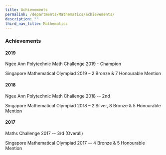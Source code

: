 ```yaml
---
title: Achievements
permalink: /departments/Mathematics/achievements/
description: ""
third_nav_title: Mathematics
---
```

### Achievements

#### 2019

Ngee Ann Polytechnic Math Challenge 2019 - Champion

Singapore Mathematical Olympiad 2019 – 2 Bronze & 7 Honourable Mention

  

#### 2018

Ngee Ann Polytechnic Math Challenge 2018 -- 2nd

Singapore Mathematical Olympiad 2018 – 2 Silver, 8 Bronze & 5 Honourable Mention

  

#### 2017

Maths Challenge 2017 -- 3rd (Overall)

Singapore Mathematical Olympiad 2017 -- 4 Bronze & 5 Honourable Mention